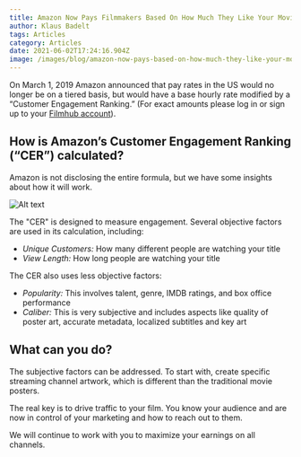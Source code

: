 ```yaml
---
title: Amazon Now Pays Filmmakers Based On How Much They Like Your Movie
author: Klaus Badelt
tags: Articles
category: Articles
date: 2021-06-02T17:24:16.904Z
image: /images/blog/amazon-now-pays-based-on-how-much-they-like-your-movie.jpg
---
```

On March 1, 2019 Amazon announced that pay rates in the US would no longer be on a tiered basis, but would have a base hourly rate modified by a “Customer Engagement Ranking.” (For exact amounts please log in or sign up to your [Filmhub account](https://filmhub.com)).

## How is Amazon’s Customer Engagement Ranking (“CER”) calculated?

Amazon is not disclosing the entire formula, but we have some insights about how it will work.

![Alt text]()

The "CER" is designed to measure engagement. Several objective factors are used in its calculation, including:

* *Unique Customers:* How many different people are watching your title
* *View Length:* How long people are watching your title

The CER also uses less objective factors:

* *Popularity:* This involves talent, genre, IMDB ratings, and box office performance
* *Caliber:* This is very subjective and includes aspects like quality of poster art, accurate metadata, localized subtitles and key art

## What can you do?

The subjective factors can be addressed. To start with, create specific streaming channel artwork, which is different than the traditional movie posters.

The real key is to drive traffic to your film. You know your audience and are now in control of your marketing and how to reach out to them.

We will continue to work with you to maximize your earnings on all channels.